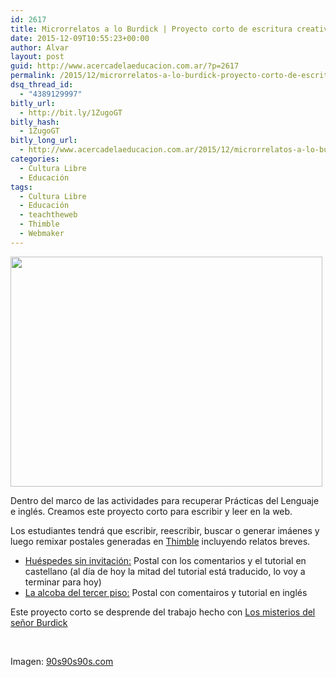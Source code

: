 ```yaml
---
id: 2617
title: Microrrelatos a lo Burdick | Proyecto corto de escritura creativa y HTML
date: 2015-12-09T10:55:23+00:00
author: Alvar
layout: post
guid: http://www.acercadelaeducacion.com.ar/?p=2617
permalink: /2015/12/microrrelatos-a-lo-burdick-proyecto-corto-de-escritura-creativa-y-html/
dsq_thread_id:
  - "4389129997"
bitly_url:
  - http://bit.ly/1ZugoGT
bitly_hash:
  - 1ZugoGT
bitly_long_url:
  - http://www.acercadelaeducacion.com.ar/2015/12/microrrelatos-a-lo-burdick-proyecto-corto-de-escritura-creativa-y-html/
categories:
  - Cultura Libre
  - Educación
tags:
  - Cultura Libre
  - Educación
  - teachtheweb
  - Thimble
  - Webmaker
---
```

<img class="aligncenter" src="https://media.giphy.com/media/GAeKPO8201Vmg/giphy.gif" alt="" width="499" height="368" />

Dentro del marco de las actividades para recuperar Prácticas del Lenguaje e inglés. Creamos este proyecto corto para escribir y leer en la web.

Los estudiantes tendrá que escribir, reescribir, buscar o generar imáenes y luego remixar postales generadas en <a href="http://thimble.mozilla.org/" target="_blank">Thimble</a> incluyendo relatos breves.
<ul>
	<li><a href="https://d157rqmxrxj6ey.cloudfront.net/estunsam/19043/" target="_blank">Huéspedes sin invitación:</a> Postal con los comentarios y el tutorial en castellano (al día de hoy la mitad del tutorial está traducido, lo voy a terminar para hoy)</li>
	<li><a href="https://d157rqmxrxj6ey.cloudfront.net/estunsam/19042/" target="_blank">La alcoba del tercer piso:</a> Postal con comentairos y tutorial en inglés</li>
</ul>
Este proyecto corto se desprende del trabajo hecho con <a href="http://www.fondodeculturaeconomica.com/librerias/Detalle.aspx?ctit=100142E" target="_blank">Los misterios del señor Burdick</a>

&nbsp;

Imagen: <a class="source-link" href="http://peteneems.tumblr.com/post/105562853655" target="_blank" rel="nofollow">90s90s90s.com</a>